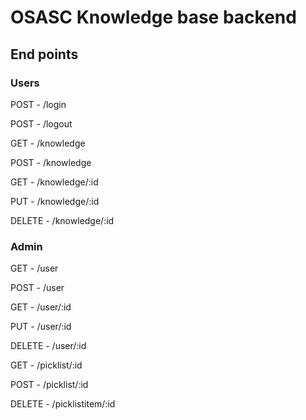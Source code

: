 # OSASC Knowledge base backend

## End points

### Users
POST - /login

POST - /logout

GET - /knowledge

POST - /knowledge

GET - /knowledge/:id

PUT - /knowledge/:id

DELETE - /knowledge/:id

### Admin
GET - /user

POST - /user

GET - /user/:id

PUT - /user/:id

DELETE - /user/:id

GET - /picklist/:id

POST - /picklist/:id

DELETE - /picklistitem/:id
